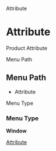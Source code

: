 
Attribute
# Attribute


Product Attribute

Menu Path
## Menu Path



- Attribute

Menu Type
### Menu Type

**Window**


[Attribute](functional-guide/window/window-attribute.md)